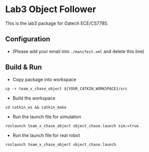 # Lab3 Object Follower
This is the lab3 package for Gatech ECE/CS7785.

## Configuration
* (Please add your email into `./manifest.xml` and delete this line)


## Build & Run
* Copy package into workspace
```
cp -r team_x_chase_object ${YOUR_CATKIN_WORKSPACE}/src
```
* Build the workspace
```
cd catkin_ws && catkin_make
```
* Run the launch file for simulation
```
roslaunch team_x_chase_object object_chase.launch sim:=true
```
* Run the launch file for real robot
```
roslaunch team_x_chase_object object_chase.launch
```

